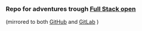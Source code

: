 ### Repo for adventures trough [Full Stack open](https://fullstackopen.com/en/)

(mirrored to both [GitHub](https://github.com/jorajala/full-stack-open) and [GitLab](https://gitlab.com/Elos/full-stack-open) )
